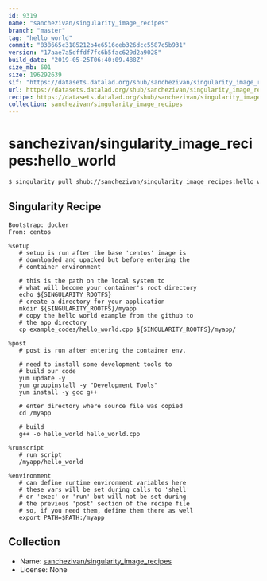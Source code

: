 ```yaml
---
id: 9319
name: "sanchezivan/singularity_image_recipes"
branch: "master"
tag: "hello_world"
commit: "838665c3185212b4e6516ceb326dcc5587c5b931"
version: "17aae7a5dffdf7fc6b5fac629d2a9028"
build_date: "2019-05-25T06:40:09.488Z"
size_mb: 601
size: 196292639
sif: "https://datasets.datalad.org/shub/sanchezivan/singularity_image_recipes/hello_world/2019-05-25-838665c3-17aae7a5/17aae7a5dffdf7fc6b5fac629d2a9028.simg"
url: https://datasets.datalad.org/shub/sanchezivan/singularity_image_recipes/hello_world/2019-05-25-838665c3-17aae7a5/
recipe: https://datasets.datalad.org/shub/sanchezivan/singularity_image_recipes/hello_world/2019-05-25-838665c3-17aae7a5/Singularity
collection: sanchezivan/singularity_image_recipes
---
```


# sanchezivan/singularity_image_recipes:hello_world

```bash
$ singularity pull shub://sanchezivan/singularity_image_recipes:hello_world
```

## Singularity Recipe

```singularity
Bootstrap: docker
From: centos

%setup
   # setup is run after the base 'centos' image is
   # downloaded and upacked but before entering the 
   # container environment
   
   # this is the path on the local system to 
   # what will become your container's root directory
   echo ${SINGULARITY_ROOTFS}
   # create a directory for your application
   mkdir ${SINGULARITY_ROOTFS}/myapp
   # copy the hello world example from the github to 
   # the app directory
   cp example_codes/hello_world.cpp ${SINGULARITY_ROOTFS}/myapp/

%post
   # post is run after entering the container env. 
   
   # need to install some development tools to
   # build our code
   yum update -y
   yum groupinstall -y "Development Tools"
   yum install -y gcc g++
   
   # enter directory where source file was copied
   cd /myapp
   
   # build
   g++ -o hello_world hello_world.cpp

%runscript
   # run script
   /myapp/hello_world

%environment
   # can define runtime environment variables here
   # these vars will be set during calls to 'shell'
   # or 'exec' or 'run' but will not be set during
   # the previous 'post' section of the recipe file
   # so, if you need them, define them there as well
   export PATH=$PATH:/myapp
```

## Collection

 - Name: [sanchezivan/singularity_image_recipes](https://github.com/sanchezivan/singularity_image_recipes)
 - License: None

